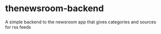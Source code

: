 # thenewsroom-backend

A simple backend to the newsroom app that gives categories and sources for rss feeds
